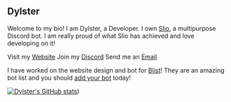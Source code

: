 ## Dylster

Welcome to my bio! I am Dylster, a Developer. I own [Slio](https://selectdev.xyz/bots/slio), a multipurpose Discord bot. I am really proud of what Slio has achieved and love developing on it!

Visit my [Website](https://dylster.dev)
Join my [Discord](https://dylster.xyz/discord)
Send me an [Email](mailto:hi@dylster.dev)

I have worked on the website design and bot for [Blist](https://blist.xyz)! They are an amazing bot list and you should [add your bot](https://blist.xyz/bot/add) today!

[![Dylster's GitHub stats](https://github-readme-stats.vercel.app/api?username=DylsterDev&theme=algolia)](https://github-readme-stats.vercel.app/api?username=DylsterDev&theme=algolia))
